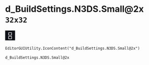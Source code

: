 # d_BuildSettings.N3DS.Small@2x `32x32`
<img src="/img/d_BuildSettings.N3DS.Small@2x.png" width=32 height=32>

``` CSharp
EditorGUIUtility.IconContent("d_BuildSettings.N3DS.Small@2x")
```
```
d_BuildSettings.N3DS.Small@2x
```
